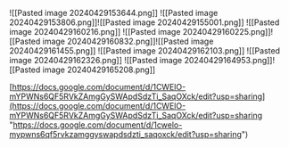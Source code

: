 ![[Pasted image 20240429153644.png]]
![[Pasted image 20240429153806.png]]![[Pasted image 20240429155001.png]]
![[Pasted image 20240429160216.png]]
![[Pasted image 20240429160225.png]]![[Pasted image 20240429160832.png]]![[Pasted image 20240429161455.png]]
![[Pasted image 20240429162103.png]]
![[Pasted image 20240429162326.png]]
![[Pasted image 20240429164953.png]]![[Pasted image 20240429165208.png]]

[https://docs.google.com/document/d/1CWElO-mYPWNs6QF5RVkZAmgGySWApdSdzTi_SaqOXck/edit?usp=sharing](https://docs.google.com/document/d/1CWElO-mYPWNs6QF5RVkZAmgGySWApdSdzTi_SaqOXck/edit?usp=sharing "https://docs.google.com/document/d/1cwelo-mypwns6qf5rvkzamggyswapdsdzti_saqoxck/edit?usp=sharing")